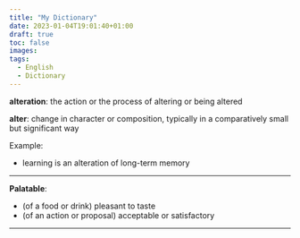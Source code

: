 ```yaml
---
title: "My Dictionary"
date: 2023-01-04T19:01:40+01:00
draft: true
toc: false
images:
tags:
  - English
  - Dictionary
---
```



**alteration**: the action or the process of altering or being altered

**alter**: change in character or composition, typically in a comparatively small but significant way

Example:

- learning is an alteration of long-term memory
---

**Palatable**:
- (of a food or drink) pleasant to taste
- (of an action or proposal) acceptable or satisfactory
---

